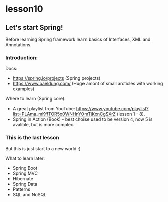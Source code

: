# lesson10

## Let's start Spring!

Before learning Spring framework learn basics of Interfaces, XML and Annotations.

### Introduction:

Docs:

- https://spring.io/projects (Spring projects)
- https://www.baeldung.com/ (Huge amont of small arcticles with working examples)


Where to learn (Spring core): 
- A great playlist from YouTube: https://www.youtube.com/playlist?list=PLAma_mKffTOR5o0WNHnY0mTjKxnCgSXrZ (lesson 1 - 8).
- Spring in Action (Book) - best choise used to be version 4, now 5 is avalible, but is more complex.


### This is the last lesson

But this is just start to a new world :)

What to learn later:
 - Spring Boot
 - Spring MVC
 - Hibernate
 - Spring Data
 - Patterns
 - SQL and NoSQL
